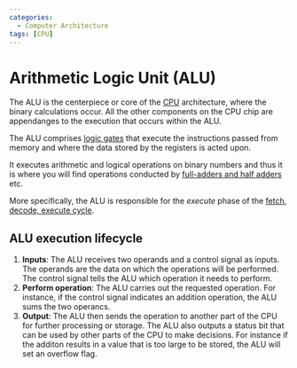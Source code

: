 ```yaml
---
categories:
  - Computer Architecture
tags: [CPU]
---
```


# Arithmetic Logic Unit (ALU)

The ALU is the centerpiece or core of the [CPU](/Computer_Architecture/CPU/CPU_architecture.md) architecture, where the binary calculations occur. All the other components on the CPU chip are appendanges to the execution that occurs within the ALU.

The ALU comprises [logic gates](/Electronics_and_Hardware/Digital_circuits/Logic_gates.md) that execute the instructions passed from memory and where the data stored by the registers is acted upon.

It executes arithmetic and logical operations on binary numbers and thus it is where you will find operations conducted by [full-adders and half adders](/Electronics_and_Hardware/Digital_circuits/Half_adder_and_full_adder.md) etc.

More specifically, the ALU is responsible for the _execute_ phase of the [fetch, decode, execute cycle](/Computer_Architecture/CPU/Fetch_decode_execute.md).

## ALU execution lifecycle

1. **Inputs**: The ALU receives two operands and a control signal as inputs. The operands are the data on which the operations will be performed. The control signal tells the ALU which operation it needs to perform.
2. **Perform operation**: The ALU carries out the requested operation. For instance, if the control signal indicates an addition operation, the ALU sums the two operancs.
3. **Output**: The ALU then sends the operation to another part of the CPU for further processing or storage. The ALU also outputs a status bit that can be used by other parts of the CPU to make decisions. For instance if the additon results in a value that is too large to be stored, the ALU will set an overflow flag.

